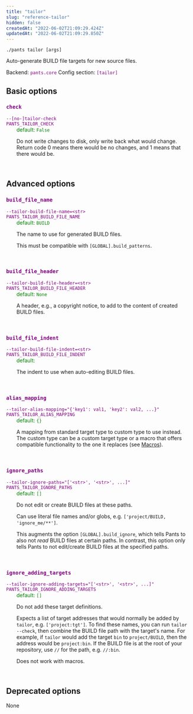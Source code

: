 ```yaml
---
title: "tailor"
slug: "reference-tailor"
hidden: false
createdAt: "2022-06-02T21:09:29.424Z"
updatedAt: "2022-06-02T21:09:29.850Z"
---
```

```
./pants tailor [args]
```
Auto-generate BUILD file targets for new source files.

Backend: <span style="color: purple"><code>pants.core</code></span>
Config section: <span style="color: purple"><code>[tailor]</code></span>

## Basic options

<div style="color: purple">
  <h3><code>check</code></h3>
  <code>--[no-]tailor-check</code><br>
  <code>PANTS_TAILOR_CHECK</code><br>
</div>
<div style="padding-left: 2em;">
<span style="color: green">default: <code>False</code></span>

<br>

Do not write changes to disk, only write back what would change. Return code 0 means there would be no changes, and 1 means that there would be.
</div>
<br>


## Advanced options

<div style="color: purple">
  <h3><code>build_file_name</code></h3>
  <code>--tailor-build-file-name=&lt;str&gt;</code><br>
  <code>PANTS_TAILOR_BUILD_FILE_NAME</code><br>
</div>
<div style="padding-left: 2em;">
<span style="color: green">default: <code>BUILD</code></span>

<br>

The name to use for generated BUILD files.

This must be compatible with `[GLOBAL].build_patterns`.
</div>
<br>

<div style="color: purple">
  <h3><code>build_file_header</code></h3>
  <code>--tailor-build-file-header=&lt;str&gt;</code><br>
  <code>PANTS_TAILOR_BUILD_FILE_HEADER</code><br>
</div>
<div style="padding-left: 2em;">
<span style="color: green">default: <code>None</code></span>

<br>

A header, e.g., a copyright notice, to add to the content of created BUILD files.
</div>
<br>

<div style="color: purple">
  <h3><code>build_file_indent</code></h3>
  <code>--tailor-build-file-indent=&lt;str&gt;</code><br>
  <code>PANTS_TAILOR_BUILD_FILE_INDENT</code><br>
</div>
<div style="padding-left: 2em;">
<span style="color: green">default: <code>    </code></span>

<br>

The indent to use when auto-editing BUILD files.
</div>
<br>

<div style="color: purple">
  <h3><code>alias_mapping</code></h3>
  <code>--tailor-alias-mapping=&quot;{'key1': val1, 'key2': val2, ...}&quot;</code><br>
  <code>PANTS_TAILOR_ALIAS_MAPPING</code><br>
</div>
<div style="padding-left: 2em;">
<span style="color: green">default: <code>{}</code></span>

<br>

A mapping from standard target type to custom type to use instead. The custom type can be a custom target type or a macro that offers compatible functionality to the one it replaces (see [Macros](doc:macros)).
</div>
<br>

<div style="color: purple">
  <h3><code>ignore_paths</code></h3>
  <code>--tailor-ignore-paths=&quot;['&lt;str&gt;', '&lt;str&gt;', ...]&quot;</code><br>
  <code>PANTS_TAILOR_IGNORE_PATHS</code><br>
</div>
<div style="padding-left: 2em;">
<span style="color: green">default: <code>[]</code></span>

<br>

Do not edit or create BUILD files at these paths.

Can use literal file names and/or globs, e.g. `['project/BUILD, 'ignore_me/**']`.

This augments the option `[GLOBAL].build_ignore`, which tells Pants to also not _read_ BUILD files at certain paths. In contrast, this option only tells Pants to not edit/create BUILD files at the specified paths.
</div>
<br>

<div style="color: purple">
  <h3><code>ignore_adding_targets</code></h3>
  <code>--tailor-ignore-adding-targets=&quot;['&lt;str&gt;', '&lt;str&gt;', ...]&quot;</code><br>
  <code>PANTS_TAILOR_IGNORE_ADDING_TARGETS</code><br>
</div>
<div style="padding-left: 2em;">
<span style="color: green">default: <code>[]</code></span>

<br>

Do not add these target definitions.

Expects a list of target addresses that would normally be added by `tailor`, e.g. `['project:tgt']`. To find these names, you can run `tailor --check`, then combine the BUILD file path with the target's name. For example, if `tailor` would add the target `bin` to `project/BUILD`, then the address would be `project:bin`. If the BUILD file is at the root of your repository, use `//` for the path, e.g. `//:bin`.

Does not work with macros.
</div>
<br>


## Deprecated options

None